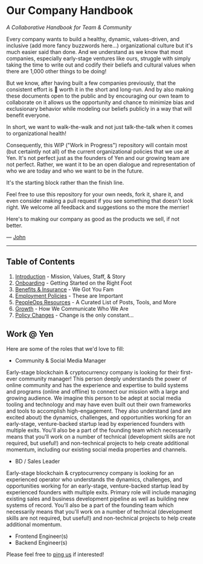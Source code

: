 # Our Company Handbook
*A Collaborative Handbook for Team & Community*

Every company wants to build a healthy, dynamic, values-driven, and inclusive (add more fancy buzzwords here...) organizational culture but it's much easier said than done. And we understand as we know that most companies, especially early-stage ventures like ours, struggle with simply taking the time to write out and codify their beliefs and cultural values when there are 1,000 other things to be doing!

But we know, after having built a few companies previously, that the consistent effort is :100: worth it in the short and long-run. And by also making these documents open to the public and by encouraging our own team to collaborate on it allows us the opportunity and chance to minimize bias and exclusionary behavior while modeling our beliefs publicly in a way that will benefit everyone.

In short, we want to walk-the-walk and not just talk-the-talk when it comes to organizational health!

Consequently, this WIP ("Work in Progress") repository will contain most (but certaintly not all) of the current organizational policies that we use at Yen. It's not perfect just as the founders of Yen and our growing team are not perfect. Rather, we want it to be an open dialogue and representation of who we are today and who we want to be in the future.

It's the starting block rather than the finish line.

Feel free to use this repository for your own needs, fork it, share it, and even consider making a pull request if you see something that doesn't look right. We welcome all feedback and suggestions so the more the merrier!

Here's to making our company as good as the products we sell, if not better.

— [John](mailto:john@yen.io)

***

## Table of Contents

1. [Introduction](https://github.com/yenio/handbook/blob/master/0-introduction.md) - Mission, Values, Staff, & Story
2. [Onboarding](https://github.com/yenio/handbook/blob/master/1-onboarding.md) - Getting Started on the Right Foot
3. [Benefits & Insurance](https://github.com/yenio/handbook/blob/master/2-benefits.md) - We Got You Fam
4. [Employment Policies](https://github.com/yenio/handbook/blob/master/3-employment.md) - These are Important
5. [PeopleOps Resources](https://github.com/yenio/handbook/blob/master/99-resources.md) - A Curated List of Posts, Tools, and More
6. [Growth](https://github.com/yenio/handbook/blob/master/4-growth.md) - How We Communicate Who We Are
7. [Policy Changes](https://github.com/yenio/handbook/blob/master/98-policy-changes.md) - Change is the only constant...

## Work @ Yen

Here are some of the roles that we'd love to fill:

- Community & Social Media Manager

Early-stage blockchain & cryptocurrency company is looking for their first-ever community manager! This person deeply understands the power of online community and has the experience and expertise to build systems and programs (online and offline) to connect our mission with a large and growing audience. We imagine this person to be adept at social media tooling and technology and may have even built out their own frameworks and tools to accomplish high-engagement. They also understand (and are excited about) the dynamics, challenges, and opportunities working for an early-stage, venture-backed startup lead by experienced founders with multiple exits. You'll also be a part of the founding team which necessarily means that you'll work on a number of technical (development skills are not required, but useful!) and non-technical projects to help create additional momentum, including our existing social media properties and channels.

- BD / Sales Leader

Early-stage blockchain & cryptocurrency company is looking for an experienced operator who understands the dynamics, challenges, and opportunities working for an early-stage, venture-backed startup lead by experienced founders with multiple exits. Primary role will include managing existing sales and business development pipeline as well as building new systems of record. You'll also be a part of the founding team which necessarily means that you'll work on a number of technical (development skills are not required, but useful!) and non-technical projects to help create additional momentum.

- Frontend Engineer(s)
- Backend Engineer(s)

Please feel free to [ping us](mailto:john@yen.io) if interested!
